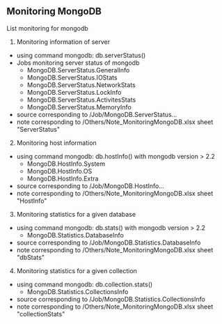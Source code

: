 Monitoring MongoDB  
----------------------------------------  
List monitoring for mongodb  
 1. Monitoring information of server  
  - using command mongodb: db.serverStatus()  
  - Jobs monitoring server status of mongodb  
	+ MongoDB.ServerStatus.GeneralInfo  
	+ MongoDB.ServerStatus.IOStats  
	+ MongoDB.ServerStatus.NetworkStats  
	+ MongoDB.ServerStatus.LockInfo  
	+ MongoDB.ServerStatus.ActivitesStats  
	+ MongoDB.ServerStatus.MemoryInfo  
  - source corresponding to /Job/MongoDB.ServerStatus...  
  - note corresponding to /Others/Note_MonitoringMongoDB.xlsx sheet "ServerStatus"  

 2. Monitoring host information  
  - using command mongodb: db.hostInfo() with mongodb version > 2.2  
	+ MongoDB.HostInfo.System  
	+ MongoDB.HostInfo.OS  
	+ MongoDB.HostInfo.Extra  
  - source corresponding to /Job/MongoDB.HostInfo...  
  - note corresponding to /Others/Note_MonitoringMongoDB.xlsx sheet "HostInfo"  

 3. Monitoring statistics for a given database  
  - using command mongodb: db.stats() with mongodb version > 2.2  
	+ MongoDB.Statistics.DatabaseInfo  
  - source corresponding to /Job/MongoDB.Statistics.DatabaseInfo  
  - note corresponding to /Others/Note_MonitoringMongoDB.xlsx sheet "dbStats"  

 4. Monitoring statistics for a given collection  
  - using command mongodb: db.collection.stats()  
	+ MongoDB.Statistics.CollectionsInfo  
  - source corresponding to /Job/MongoDB.Statistics.CollectionsInfo  
  - note corresponding to /Others/Note_MonitoringMongoDB.xlsx sheet "collectionStats"  


